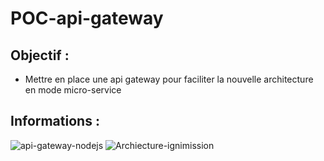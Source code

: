# POC-api-gateway


## Objectif :

* Mettre en place une api gateway pour faciliter la nouvelle architecture en mode micro-service

## Informations :
![api-gateway-nodejs](https://user-images.githubusercontent.com/20927479/151871050-42b9946a-5ae3-4265-986a-df4569aaea10.svg)
![Archiecture-ignimission](https://user-images.githubusercontent.com/20927479/151871065-738c9583-6967-4bab-8788-d6d97eee57b7.svg)

